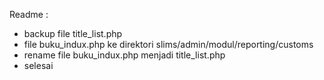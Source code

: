 Readme :

- backup file title_list.php
- file buku_indux.php ke direktori slims/admin/modul/reporting/customs
- rename file buku_indux.php menjadi title_list.php
- selesai
